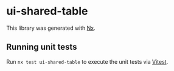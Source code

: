 # ui-shared-table

This library was generated with [Nx](https://nx.dev).

## Running unit tests

Run `nx test ui-shared-table` to execute the unit tests via [Vitest](https://vitest.dev/).
